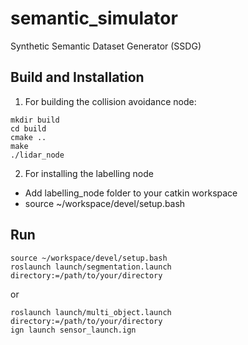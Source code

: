 # semantic_simulator
Synthetic Semantic Dataset Generator (SSDG)



## Build and Installation
1. For building the collision avoidance node:
```
mkdir build
cd build
cmake ..
make 
./lidar_node
```
2. For installing the labelling node
- Add labelling_node folder to your catkin workspace
- source ~/workspace/devel/setup.bash

## Run
```
source ~/workspace/devel/setup.bash
roslaunch launch/segmentation.launch directory:=/path/to/your/directory
```

or 
```
roslaunch launch/multi_object.launch directory:=/path/to/your/directory
ign launch sensor_launch.ign
```